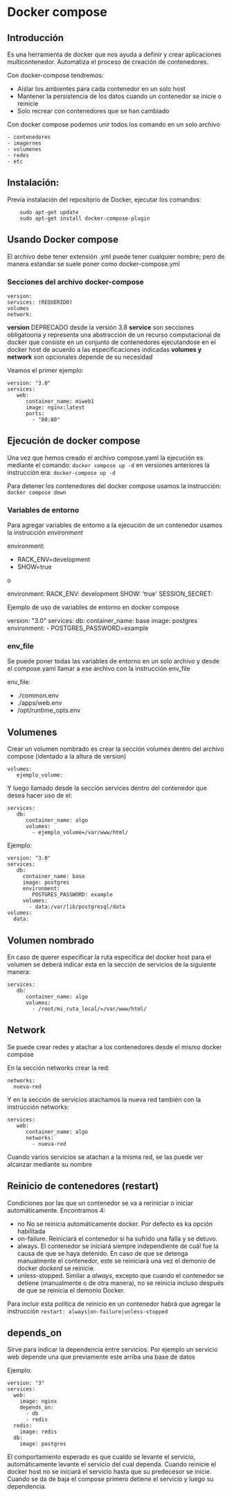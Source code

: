 # Docker compose
## Introducción
Es una herramienta de docker que nos ayuda a definir y crear aplicaciones multicontenedor.
Automatiza el proceso de creación de contenedores.

Con docker-compose tendremos:
- Aislar los ambientes para cada contenedor en un solo host
- Mantener la persistencia de los datos cuando un contenedor se inicie o reinicie
- Solo recrear con contenedores que se han cambiado


Con docker compose podemos unir todos los comando en un solo archivo

	- contenedores
	- imagernes
	- volumenes
	- redes	
	- etc

## Instalación:

Previa instalación del repositorio de Docker, ejecutar los comandos:

~~~
    sudo apt-get update
    sudo apt-get install docker-compose-plugin
~~~

## Usando Docker compose

El archivo debe tener extensión .yml puede tener cualquier nombre; pero de manera 
estandar se suele poner como docker-compose.yml

### Secciones del archivo docker-compose

~~~
version: 
services: (REQUERIDO)
volumes
network:
~~~
**version** DEPRECADO desde la versión 3.8
**service** son secciones obligatooria y representa una abstracción de un recurso computacional de docker que consiste en un conjunto de contenedores ejecutandose en el docker host de acuerdo a las especificaciones indicadas
**volumes y network** son opcionales depende de su necesidad

Veamos el primer ejemplo:
~~~
version: "3.0"
services:
   web:
      container_name: miweb1
      image: nginx:latest
      ports:
        - "80:80"
~~~
## Ejecución de docker compose
Una vez que hemos creado el archivo compose.yaml la ejecución es mediante el comando:
`docker compose up -d`
en versiones anteriores la instrucción era:
`docker-compose up -d`

Para detener los contenedores del docker compose usamos la instrucción:
`docker compose down`
### Variables de entorno
Para agregar variables de entorno a la ejecución de un contenedor usamos la instrucción *environment*

environment:
  - RACK_ENV=development
  - SHOW=true

o

environment:
  RACK_ENV: development
  SHOW: 'true'
  SESSION_SECRET:

Ejemplo de uso de variables de entorno en docker compose

version: "3.0"
services:
   db:
     container_name: base
     image: postgres
     environment:
        - POSTGRES_PASSWORD=example

### env_file
Se puede poner todas las variables de entorno en un solo archivo y desde el compose.yaml llamar a ese archivo con la instrucción env_file

env_file:
  - ./common.env
  - ./apps/web.env
  - /opt/runtime_opts.env

## Volumenes
Crear un volumen nombrado es crear la sección volumes dentro del archivo compose (identado a la altura de version)
~~~
volumes:
   ejemplo_volume:
~~~   
Y luego llamado desde la sección services dentro del contenedor que desea hacer uso de el:

~~~
services:
   db:
      container_name: algo
      volumes:
        - ejemplo_volume=/var/www/html/
~~~

Ejemplo:

~~~
version: "3.0"
services:
   db:
     container_name: base
     image: postgres
     environment:
        POSTGRES_PASSWORD: example
     volumes:
       - data:/var/lib/postgresql/data
volumes:
  data:
~~~

## Volumen nombrado
En caso de querer especificar la ruta específica del docker host para el volumen se deberá indicar esta en la sección de servicios de la siguiente manera:

~~~
services:
   db:
      container_name: algo
      volumes:
        - /root/mi_ruta_local/=/var/www/html/
~~~

## Network
Se puede crear redes y atachar a los contenedores desde el mismo docker compose

En la sección networks crear la red:
~~~
networks:
  nueva-red
~~~  
Y en la sección de servicios atachamos la nueva red también con la instrucción networks:

~~~
services:
   web:
      container_name: algo
      networks:
        - nueva-red
~~~

Cuando varios servicios se atachan a la misma red, se las puede ver alcanzar mediante su nombre

## Reinicio de contenedores (restart)
Condiciones por las que un contenedor se va a reriniciar o iniciar automáticamente. Encontramos 4:
- no No se reinicia automáticamente docker. Por defecto es ka opción habilitada
- on-failure.  Reiniciará el contenedor si ha sufrido una falla y se detuvo.
- always. El contenedor se iniciará siempre independiente de cuál fue la causa de que se haya detenido. En caso de que se detenga manualmente el contenedor, este se reiniciará una vez el demonio de docker *dockerd* se reinicie.  
- unless-stopped. Similar a *always*, excepto que cuando el contenedor se detiene (manualmente o de otra manera), no se reinicia incluso después de que se reinicia el demonio Docker.

Para incluir esta política de reinicio en un contenedor habrá que agregar la instrucción `restart: always|on-failure|unless-stopped`

## depends_on
Sirve para indicar la dependencia entre servicios. Por ejemplo un servicio web depende una que previamente este arriba una base de datos

Ejemplo:

~~~
version: "3"
services:
  web:
    image: nginx
    depends_on:
      - db
      - redis
  redis:
    image: redis
  db:
    image: postgres
~~~

El comportamiento esperado es que cualdo se levante el servicio, automáticamente levante el servicio del cual dependa.
Cuando reinicie el docker host no se iniciará el servicio hasta que su predecesor se inicie.
Cuando se da de baja el compose primero detiene el servicio y luego su dependencia.


